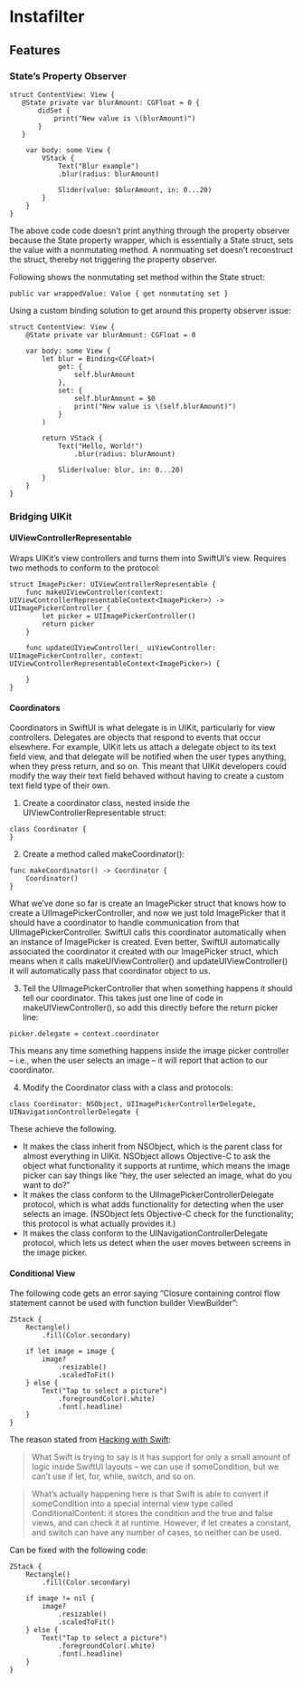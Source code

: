 # Instafilter

## Features

### State’s Property Observer

```
struct ContentView: View {
   @State private var blurAmount: CGFloat = 0 {
       didSet {
           print("New value is \(blurAmount)")
       }
   }

    var body: some View {
        VStack {
            Text("Blur example")
            .blur(radius: blurAmount)
            
            Slider(value: $blurAmount, in: 0...20)
        }
    }
}
```

The above code code doesn’t print anything through the property observer because the State property wrapper, which is essentially a State struct, sets the value with a nonmutating method.  A nonmuating set doesn’t reconstruct the struct, thereby not triggering the property observer.

Following shows the nonmutating set method within the State struct:
```
public var wrappedValue: Value { get nonmutating set }
```

Using a custom binding solution to get around this property observer issue:

```
struct ContentView: View {
    @State private var blurAmount: CGFloat = 0

    var body: some View {
        let blur = Binding<CGFloat>(
            get: {
                self.blurAmount
            },
            set: {
                self.blurAmount = $0
                print("New value is \(self.blurAmount)")
            }
        )

        return VStack {
            Text("Hello, World!")
                .blur(radius: blurAmount)

            Slider(value: blur, in: 0...20)
        }
    }
}
```

### Bridging UIKit

#### UIViewControllerRepresentable

Wraps UIKit’s view controllers and turns them into SwiftUI’s view.  Requires two methods to conform to the protocol:

```
struct ImagePicker: UIViewControllerRepresentable {
    func makeUIViewController(context: UIViewControllerRepresentableContext<ImagePicker>) -> UIImagePickerController {
        let picker = UIImagePickerController()
        return picker
    }

    func updateUIViewController(_ uiViewController: UIImagePickerController, context: UIViewControllerRepresentableContext<ImagePicker>) {

    }
}
```

#### Coordinators

Coordinators in SwiftUI is what delegate is in UIKit, particularly for view controllers. Delegates are objects that respond to events that occur elsewhere. For example, UIKit lets us attach a delegate object to its text field view, and that delegate will be notified when the user types anything, when they press return, and so on. This meant that UIKit developers could modify the way their text field behaved without having to create a custom text field type of their own.

1. Create a coordinator class, nested inside the UIViewControllerRepresentable struct:

```
class Coordinator {
}
```

2. Create a method called makeCoordinator():

```
func makeCoordinator() -> Coordinator {
    Coordinator()
}
```

What we’ve done so far is create an ImagePicker struct that knows how to create a UIImagePickerController, and now we just told ImagePicker that it should have a coordinator to handle communication from that UIImagePickerController. SwiftUI calls this coordinator automatically when an instance of ImagePicker is created. Even better, SwiftUI automatically associated the coordinator it created with our ImagePicker struct, which means when it calls makeUIViewController() and updateUIViewController() it will automatically pass that coordinator object to us.

3.  Tell the UIImagePickerController that when something happens it should tell our coordinator. This takes just one line of code in makeUIViewController(), so add this directly before the return picker line:

```
picker.delegate = context.coordinator
```

This means any time something happens inside the image picker controller – i.e., when the user selects an image – it will report that action to our coordinator.

4. Modify the Coordinator class with a class and protocols:

```
class Coordinator: NSObject, UIImagePickerControllerDelegate, UINavigationControllerDelegate {
```

These achieve the following.

- It makes the class inherit from NSObject, which is the parent class for almost everything in UIKit. NSObject allows Objective-C to ask the object what functionality it supports at runtime, which means the image picker can say things like “hey, the user selected an image, what do you want to do?”
- It makes the class conform to the UIImagePickerControllerDelegate protocol, which is what adds functionality for detecting when the user selects an image. (NSObject lets Objective-C check for the functionality; this protocol is what actually provides it.)
- It makes the class conform to the UINavigationControllerDelegate protocol, which lets us detect when the user moves between screens in the image picker.


#### Conditional View

The following code gets an error saying “Closure containing control flow statement cannot be used with function builder ViewBuilder”:

```
ZStack {
    Rectangle()
        .fill(Color.secondary)
    
    if let image = image {
        image?
            .resizable()
            .scaledToFit()
    } else {
        Text("Tap to select a picture")
            .foregroundColor(.white)
            .font(.headline)
    }
}
```

The reason stated from [Hacking with Swift](https://www.hackingwithswift.com/books/ios-swiftui/building-our-basic-ui): 

> What Swift is trying to say is it has support for only a small amount of logic inside SwiftUI layouts – we can use if someCondition, but we can’t use if let, for, while, switch, and so on. 

> What’s actually happening here is that Swift is able to convert if someCondition into a special internal view type called ConditionalContent: it stores the condition and the true and false views, and can check it at runtime. However, if let creates a constant, and switch can have any number of cases, so neither can be used.

Can be fixed with the following code:

```
ZStack {
    Rectangle()
        .fill(Color.secondary)
    
    if image != nil {
        image?
            .resizable()
            .scaledToFit()
    } else {
        Text("Tap to select a picture")
            .foregroundColor(.white)
            .font(.headline)
    }
}
```
